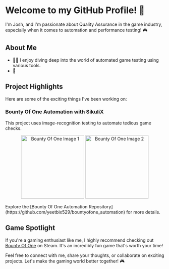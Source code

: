 <!--
**yeetbix529/yeetbix529** is a ✨ _special_ ✨ repository because its `README.md` (this file) appears on your GitHub profile.

Here are some ideas to get you started:

- 🔭 I’m currently working on ...
- 🌱 I’m currently learning ...
- 👯 I’m looking to collaborate on ...
- 🤔 I’m looking for help with ...
- 💬 Ask me about ...
- 📫 How to reach me: ...
- 😄 Pronouns: ...
- ⚡ Fun fact: ...
-->
# Welcome to my GitHub Profile! 👋

I'm Josh, and I'm passionate about Quality Assurance in the game industry, especially when it comes to automation and performance testing! 🎮  

## About Me
- 👨‍💻 I enjoy diving deep into the world of automated game testing using various tools.
- 🌟 

## Project Highlights
Here are some of the exciting things I've been working on:

### Bounty Of One Automation with SikuliX
This project uses image-recognition testing to automate tedious game checks. 
<p align="center">
  <img src="https://github.com/yeetbix529/yeetbix529/assets/68143085/0d1cf7e7-742c-4566-ae57-5c3263f95e65" alt="Bounty Of One Image 1" width="200" height="200">
  <img src="https://github.com/yeetbix529/yeetbix529/assets/68143085/392507cf-5c74-4c0a-999f-744309691d25" alt="Bounty Of One Image 2" width="200" height="200">
</p>
Explore the [Bounty Of One Automation Repository](https://github.com/yeetbix529/bountyofone_automation) for more details.

## Game Spotlight
If you're a gaming enthusiast like me, I highly recommend checking out [Bounty Of One](https://store.steampowered.com/app/1968730/Bounty_of_One/) on Steam. It's an incredibly fun game that's worth your time!

Feel free to connect with me, share your thoughts, or collaborate on exciting projects. Let's make the gaming world better together! 🎮
